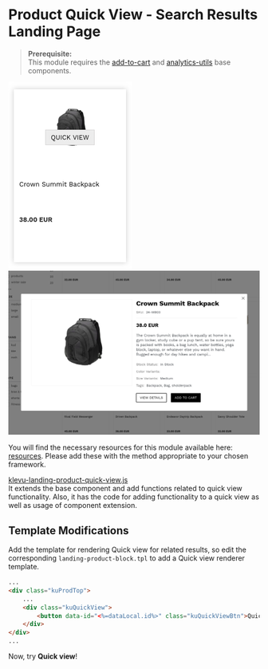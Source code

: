 # Product Quick View - Search Results Landing Page

>**Prerequisite:**  
>This module requires the [add-to-cart](/components/add-to-cart) and [analytics-utils](/components/analytics-utils) base components.   

![Quick-view product-grid](/modules/product-quick-view/images/product-grid.png)
![Quick-view template](/modules/product-quick-view/images/product-quick-view.png) 

You will find the necessary resources for this module available here:
[resources](/modules/product-quick-view/landing/resources). Please add these with the
method appropriate to your chosen framework. 

[klevu-landing-product-quick-view.js](/modules/product-quick-view/landing/resources/assets/js/klevu-landing-product-quick-view.js)  
It extends the base component and add functions related to quick view functionality. Also, it has the code for adding functionality to a quick view as well as usage of component extension.

## Template Modifications

Add the template for rendering Quick view for related results,
so edit the corresponding `landing-product-block.tpl` to add a Quick view renderer template.

```html
...
<div class="kuProdTop">
    ...
    <div class="kuQuickView">
        <button data-id="<%=dataLocal.id%>" class="kuQuickViewBtn">Quick view</button>
    </div>
</div>
...
```

Now, try **Quick view**!
